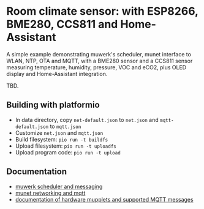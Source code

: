 Room climate sensor: with ESP8266, BME280, CCS811 and Home-Assistant
====================================================================

A simple example demonstrating muwerk's scheduler, munet interface to WLAN, NTP, OTA and MQTT, 
with a BME280 sensor and a CCS811 sensor measuring temperature, humidity, pressure, VOC and eCO2,
plus OLED display and Home-Assistant integration.

TBD.

## Building with platformio

* In data directory, copy `net-default.json` to `net.json` and `mqtt-default.json` to `mqtt.json`
* Customize `net.json` and `mqtt.json`
* Build filesystem: `pio run -t buildfs`
* Upload filesystem: `pio run -t uploadfs`
* Upload program code: `pio run -t upload`

## Documentation

* [muwerk scheduler and messaging](https://github.com/muwerk/muwerk)
* [munet networking and mqtt](https://github.com/muwerk/munet)
* [documentation of hardware mupplets and supported MQTT messages](https://github.com/muwerk/mupplet-core)
